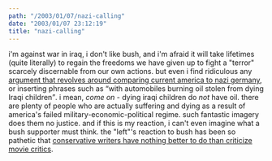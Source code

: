 ```yaml
---
path: "/2003/01/07/nazi-calling" 
date: "2003/01/07 23:12:19" 
title: "nazi-calling" 
---
```

i'm against war in iraq, i don't like bush, and i'm afraid it will take lifetimes (quite literally) to regain the freedoms we have given up to fight a "terror" scarcely discernable from our own actions. but even i find ridiculous any <a href="http://www.roanoke.com/roatimes/news/story142267.html">argument that revolves around comparing current america to nazi germany</a>, or inserting phrases such as <q>with automobiles burning oil stolen from dying Iraqi children</q>. i mean, *come on* - dying iraqi children do *not* have oil. there are plenty of people who are actually suffering and dying as a result of america's failed military-economic-political regime. such fantastic imagery does them no justice. and if this is my reaction, i can't even imagine what a bush supporter must think. the "left"'s reaction to bush has been so pathetic that <a href="http://www.nationalreview.com/goldberg/goldberg010303.asp">conservative writers have nothing better to do than criticize movie critics</a>.